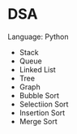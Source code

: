 # DSA
Language: Python
- Stack
- Queue
- Linked List
- Tree
- Graph
- Bubble Sort
- Selectiion Sort
- Insertion Sort
- Merge Sort
